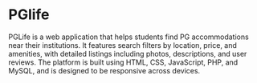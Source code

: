 # PGlife  

PGLife is a web application that helps students find PG accommodations near their institutions. It features search filters by location, price, and amenities, with detailed listings including photos, descriptions, and user reviews. The platform is built using HTML, CSS, JavaScript, PHP, and MySQL, and is designed to be responsive across devices.

